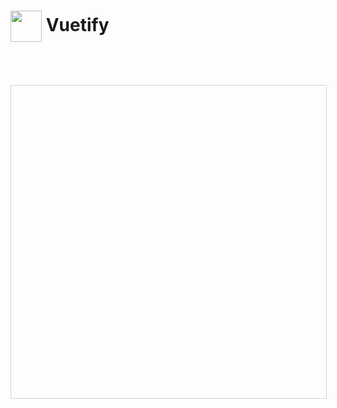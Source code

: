 <script setup>
  import {onMounted} from 'vue'
  import sdk from '@stackblitz/sdk';

  import Pkg from './package.json?raw'
  import Index from './index.html?raw'
  import Main from './main.js?raw'
  import App from './App.vue?raw'
  import ViteConfig from './vite.config.js?raw'

async function run() {
  sdk.embedProject(
  'embed',
  {
    title: 'Node Starter',
    description: 'A basic Node.js project',
    template: 'node',
    files: {
      'index.html': Index,
      'package.json': Pkg,
      'src/main.js': Main,
      'src/App.vue': App,
      'vite.config.js': ViteConfig
    },
  },
  {
    openFile: 'src/App.js',
    terminalHeight: 50,
    view: 'preview',
    hideExplorer: false,
    height: 500
  },
);

}

onMounted(() => {
run()
})

</script>

<style>
  #embed {
    width: 100%;
    height: 500px;
    margin-top: 50px;
    border: 1px groove lightgray;
  }
</style>

# <img style="vertical-align: middle; display: inline;" src="https://cdn.vuetifyjs.com/docs/images/logos/vuetify-logo-v3-dark.svg" width="50" height="50" /> Vuetify

<iframe id="embed"></iframe>
